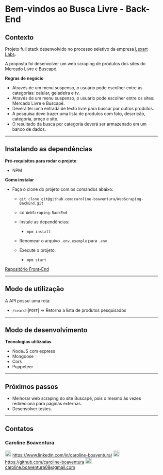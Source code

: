 # Bem-vindos ao Busca Livre - Back-End

## Contexto

Projeto full stack desenvolvido no processo seletivo da empresa [Lexart Labs](https://lexartlabs.com/).

A proposta foi desenvolver um web scraping de produtos dos sites do Mercado Livre e Buscapé. 

**Regras de negócio**
- Através de um menu suspenso, o usuário pode escolher entre as categorias: celular, geladeira e tv.
- Através de um menu suspenso, o usuário pode escolher entre os sites: Mercado Livre e Buscapé.
- Deverá ter uma entrada de texto livre para buscar por outros produtos. 
- A pesquisa deve trazer uma lista de produtos com foto, descrição, categoria, preço e site.
- O resultado da busca por categoria deverá ser armazenado em um banco de dados.

---

## Instalando as dependências

**Pré-requisitos para rodar o projeto**:

  - NPM


**Como instalar**

  - Faça o clone do projeto com os comandos abaixo:
  
      - `git clone git@github.com:caroline-boaventura/WebScraping-BackEnd.git`
      
      - cd `WebScraping-BackEnd`
      
      - Instale as dependências:
      
          - `npm install`
      
      - Renomear o arquivo `.env.exemple` para `.env`
      
      - Execute o projeto:
      
        - `npm start`

[Repositório Front-End](https://github.com/caroline-boaventura/-WebScraping-FrontEnd/tree/develop)

---

## Modo de utilização

A API possui uma rota:

  - `/search`[`POST`] => Retorna a lista de produtos pesquisados

---

## Modo de desenvolvimento
**Tecnologias utilizadas**
  - NodeJS com express
  - Mongoose
  - Cors
  - Puppeteer

---

## Próximos passos
- Melhorar web scraping do site Buscapé, pois o mesmo às vezes redireciona para páginas externas. 
- Desenvolver testes.

---

## Contatos
### Caroline Boaventura
<img src="https://upload.wikimedia.org/wikipedia/commons/thumb/f/f8/LinkedIn_icon_circle.svg/2048px-LinkedIn_icon_circle.svg.png" height=20px>      https://www.linkedin.com/in/caroline-boaventura/
<img src="https://cdn-icons-png.flaticon.com/512/25/25231.png" height=20px>      https://github.com/caroline-boaventura
<img src="https://logospng.org/download/gmail/logo-gmail-512.png" height=20px>      caroline.boaventura08@gmail.com